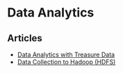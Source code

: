 # Data Analytics

## Articles

* [Data Analytics with Treasure Data](../articles/http-to-td.md)
* [Data Collection to Hadoop \(HDFS\)](../articles/http-to-hdfs.md)

